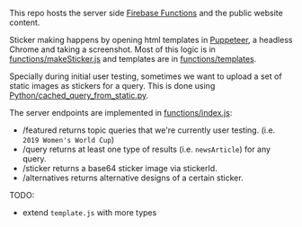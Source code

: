 This repo hosts the server side [Firebase Functions](https://firebase.google.com/docs/functions) and the public website content.

Sticker making happens by opening html templates in [Puppeteer](https://github.com/GoogleChrome/puppeteer), a headless Chrome and taking a screenshot. Most of this logic is in [functions/makeSticker.js](functions/makeSticker.js) and templates are in [functions/templates](functions/templates).

Specially during initial user testing, sometimes we want to upload a set of static images as stickers for a query. This is done using [Python/cached_query_from_static.py](Python/cached_query_from_static.py).

The server endpoints are implemented in [functions/index.js](functions/index.js):
- /featured returns topic queries that we're currently user testing. (i.e. `2019 Women's World Cup`)
- /query returns at least one type of results (i.e. `newsArticle`) for any query.
- /sticker returns a base64 sticker image via stickerId.
- /alternatives returns alternative designs of a certain sticker.

TODO:
* extend `template.js` with more types
